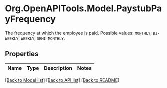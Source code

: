 # Org.OpenAPITools.Model.PaystubPayFrequency
The frequency at which the employee is paid. Possible values: `MONTHLY`, `BI-WEEKLY`, `WEEKLY`, `SEMI-MONTHLY`.

## Properties

Name | Type | Description | Notes
------------ | ------------- | ------------- | -------------

[[Back to Model list]](../README.md#documentation-for-models) [[Back to API list]](../README.md#documentation-for-api-endpoints) [[Back to README]](../README.md)


